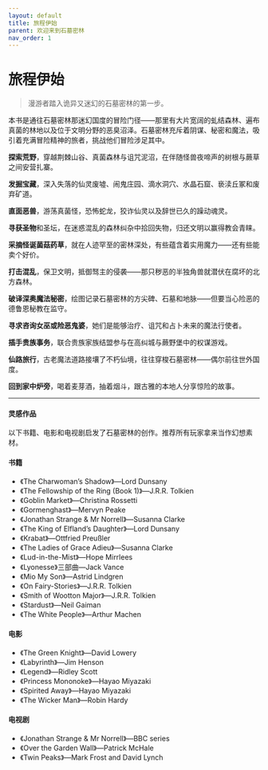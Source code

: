 ```yaml
---
layout: default
title: 旅程伊始
parent: 欢迎来到石墓密林
nav_order: 1
---
```


# 旅程伊始

> 漫游者踏入诡异又迷幻的石墓密林的第一步。

本书是通往石墓密林那迷幻国度的冒险门径——那里有大片宽阔的虬结森林、遍布真菌的林地以及位于文明分野的恶臭沼泽。石墓密林充斥着阴谋、秘密和魔法，吸引着充满冒险精神的旅者，挑战他们冒险涉足其中。

**探索荒野**，穿越荆棘山谷、真菌森林与诅咒泥沼，在伴随怪兽夜啼声的树根与蕨草之间安营扎寨。

**发掘宝藏**，深入失落的仙灵废墟、闹鬼庄园、滴水洞穴、水晶石窟、亵渎丘冢和废弃矿道。

**直面恶兽**，游荡真菌怪，恐怖蛇龙，狡诈仙灵以及辞世已久的躁动魂灵。

**寻获圣物**和圣坛，在迷惑混乱的森林纠杂中拾回失物，归还文明以赢得教会青睐。

**采摘怪诞菌菇药草**，就在人迹罕至的密林深处，有些蕴含着实用魔力——还有些能卖个好价。

**打击混乱**，保卫文明，抵御驽主的侵袭——那只秽恶的半独角兽就潜伏在腐坏的北方森林。

**破译深奥魔法秘密**，绘图记录石墓密林的方尖碑、石墓和地脉——但要当心险恶的德鲁恩秘教在监守。

**寻求咨询女巫或险恶鬼婆**，她们是能够治疗、诅咒和占卜未来的魔法行使者。

**插手贵族事务**，联合贵族家族结盟参与在高纠城与蕨野堡中的权谋游戏。

**仙路旅行**，古老魔法道路接壤了不朽仙境，往往穿梭石墓密林——偶尔前往世外国度。

**回到家中炉旁**，喝着麦芽酒，抽着烟斗，跟古雅的本地人分享惊险的故事。

---

#### 灵感作品

以下书籍、电影和电视剧启发了石墓密林的创作。推荐所有玩家拿来当作幻想素材。

#### 书籍

- 《The Charwoman’s Shadow》—Lord Dunsany
- 《The Fellowship of the Ring (Book 1)》—J.R.R. Tolkien
- 《Goblin Market》—Christina Rossetti
- 《Gormenghast》—Mervyn Peake
- 《Jonathan Strange & Mr Norrell》—Susanna Clarke
- 《The King of Elfland’s Daughter》—Lord Dunsany
- 《Krabat》—Ottfried Preußler
- 《The Ladies of Grace Adieu》—Susanna Clarke
- 《Lud-in-the-Mist》—Hope Mirrlees
- 《Lyonesse》三部曲—Jack Vance
- 《Mio My Son》—Astrid Lindgren
- 《On Fairy-Stories》—J.R.R. Tolkien
- 《Smith of Wootton Major》—J.R.R. Tolkien
- 《Stardust》—Neil Gaiman
- 《The White People》—Arthur Machen

#### 电影

- 《The Green Knight》—David Lowery
- 《Labyrinth》—Jim Henson
- 《Legend》—Ridley Scott
- 《Princess Mononoke》—Hayao Miyazaki
- 《Spirited Away》—Hayao Miyazaki
- 《The Wicker Man》—Robin Hardy

#### 电视剧

- 《Jonathan Strange & Mr Norrell》—BBC series
- 《Over the Garden Wall》—Patrick McHale
- 《Twin Peaks》—Mark Frost and David Lynch
